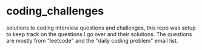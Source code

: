 # coding_challenges
solutions to coding interview questions and challenges, this repo was setup to keep track on the questions I go over and their solutions.
The questions are mostly from "leetcode" and the "daily coding problem" email list.
